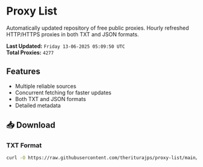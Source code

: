 # Proxy List

Automatically updated repository of free public proxies. Hourly refreshed HTTP/HTTPS proxies in both TXT and JSON formats.

**Last Updated:** `Friday 13-06-2025 05:09:50 UTC`  
**Total Proxies:** `4277`

## Features
- Multiple reliable sources
- Concurrent fetching for faster updates
- Both TXT and JSON formats
- Detailed metadata

## 📥 Download

### TXT Format
```bash
curl -O https://raw.githubusercontent.com/theriturajps/proxy-list/main/proxies.txt